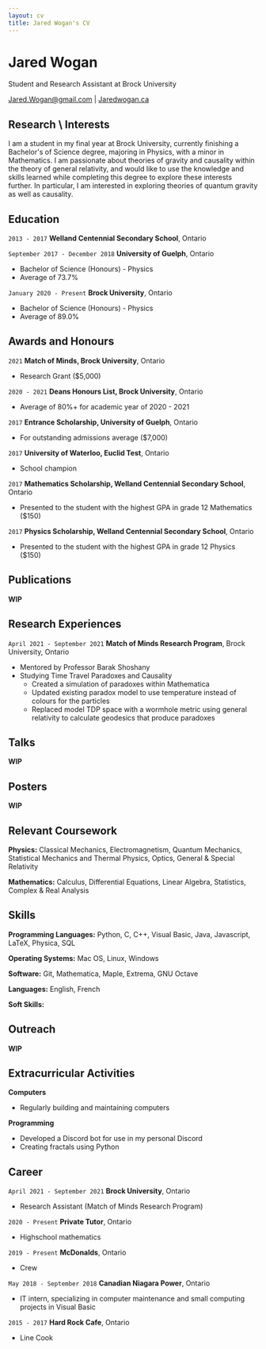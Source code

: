 ```yaml
---
layout: cv
title: Jared Wogan's CV
---
```

# Jared Wogan
Student and Research Assistant at Brock University

<div id="webaddress">
<a href="mailto:jared.wogan@gmail.com">Jared.Wogan@gmail.com</a>
| <a href="https://jaredwogan.ca">Jaredwogan.ca</a>
</div>


## Research \ Interests

I am a student in my final year at Brock University, currently finishing a Bachelor's of Science degree,
majoring in Physics, with a minor in Mathematics. I am passionate about theories of gravity and causality
within the theory of general relativity, and would like to use the knowledge and skills learned while
completing this degree to explore these interests further. In particular, I am interested in exploring
theories of quantum gravity as well as causality.


## Education

`2013 - 2017`
__Welland Centennial Secondary School__, Ontario

`September 2017 - December 2018`
__University of Guelph__, Ontario
- Bachelor of Science (Honours) - Physics
- Average of 73.7%

`January 2020 - Present`
__Brock University__, Ontario
- Bachelor of Science (Honours) - Physics
- Average of 89.0%


## Awards and Honours

`2021`
__Match of Minds, Brock University__, Ontario
- Research Grant ($5,000)

`2020 - 2021`
__Deans Honours List, Brock University__, Ontario
- Average of 80%+ for academic year of 2020 - 2021

`2017`
__Entrance Scholarship, University of Guelph__, Ontario
- For outstanding admissions average ($7,000)

`2017`
__University of Waterloo, Euclid Test__, Ontario
- School champion

`2017`
__Mathematics Scholarship, Welland Centennial Secondary School__, Ontario
- Presented to the student with the highest GPA in grade 12 Mathematics ($150)

`2017`
__Physics Scholarship, Welland Centennial Secondary School__, Ontario
- Presented to the student with the highest GPA in grade 12 Physics ($150)


## Publications
__WIP__


## Research Experiences
`April 2021 - September 2021`
__Match of Minds Research Program__, Brock University, Ontario
- Mentored by Professor Barak Shoshany
- Studying Time Travel Paradoxes and Causality
    - Created a simulation of paradoxes within Mathematica
    - Updated existing paradox model to use temperature instead of colours for the particles
    - Replaced model TDP space with a wormhole metric using general relativity to calculate geodesics that produce paradoxes


## Talks
__WIP__


## Posters
__WIP__


## Relevant Coursework
__Physics:__ Classical Mechanics, Electromagnetism, Quantum Mechanics, Statistical Mechanics and Thermal Physics, Optics, General & Special Relativity

__Mathematics:__ Calculus, Differential Equations, Linear Algebra, Statistics, Complex & Real Analysis


## Skills
__Programming Languages:__ Python, C, C++, Visual Basic, Java, Javascript, LaTeX, Physica, SQL

__Operating Systems:__ Mac OS, Linux, Windows

__Software:__ Git, Mathematica, Maple, Extrema, GNU Octave

__Languages:__ English, French

__Soft Skills:__


## Outreach
__WIP__


## Extracurricular Activities
__Computers__
- Regularly building and maintaining computers

__Programming__
- Developed a Discord bot for use in my personal Discord
- Creating fractals using Python

## Career

`April 2021 - September 2021`
__Brock University__, Ontario
- Research Assistant (Match of Minds Research Program)

`2020 - Present`
__Private Tutor__, Ontario
- Highschool mathematics

`2019 - Present`
__McDonalds__, Ontario
- Crew

`May 2018 - September 2018`
__Canadian Niagara Power__, Ontario
- IT intern, specializing in computer maintenance and small computing projects in Visual Basic

`2015 - 2017`
__Hard Rock Cafe__, Ontario
- Line Cook






